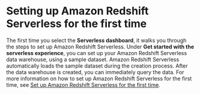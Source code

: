 # Setting up Amazon Redshift Serverless for the first time<a name="serverless-console-first-time-setup"></a>

The first time you select the **Serverless dashboard**, it walks you through the steps to set up Amazon Redshift Serverless\. Under **Get started with the serverless experience**, you can set up your Amazon Redshift Serverless data warehouse, using a sample dataset\. Amazon Redshift Serverless automatically loads the sample dataset during the creation process\. After the data warehouse is created, you can immediately query the data\. For more information on how to set up Amazon Redshift Serverless for the first time, see [Set up Amazon Redshift Serverless for the first time](https://docs.aws.amazon.com/redshift/latest/gsg/serverless-console-getting-started-sample-data.html)\.